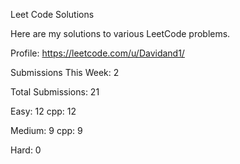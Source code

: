Leet Code Solutions

Here are my solutions to various LeetCode problems. 

Profile:
https://leetcode.com/u/Davidand1/

Submissions This Week: 2

Total Submissions: 21

Easy: 12
cpp: 12

Medium: 9
cpp: 9

Hard: 0
